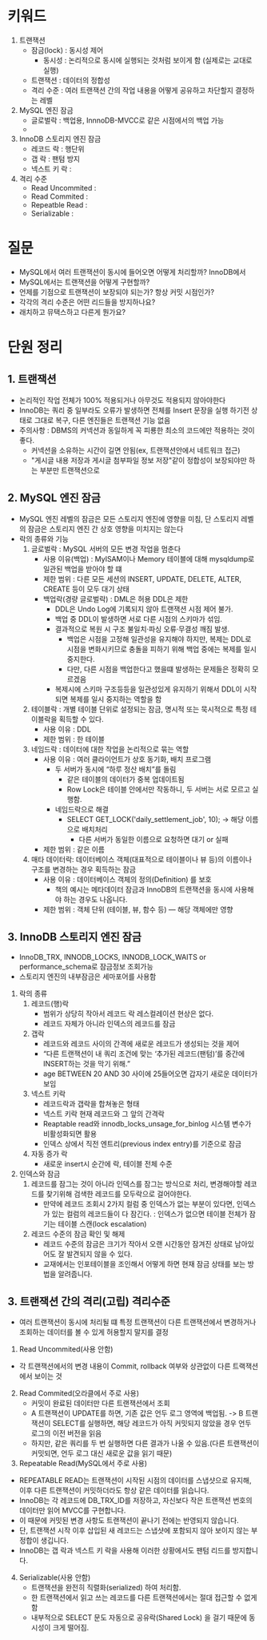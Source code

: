 # 키워드
1. 트랜잭션
   - 잠금(lock) : 동시성 제어
     - 동시성 : 논리적으로 동시에 실행되는 것처럼 보이게 함 (실제로는 교대로 실행)
   - 트랜잭션 : 데이터의 정합성
   - 격리 수준 : 여러 트랜잭션 간의 작업 내용을 어떻게 공유하고 차단할지 결정하는 레벨
2. MySQL 엔진 잠금
   - 글로벌락 : 백업용, InnnoDB-MVCC로 같은 시점에서의 백업 가능
   - 
3. InnoDB 스토리지 엔진 잠금
   - 레코드 락 : 행단위
   - 갭 락 : 팬텀 방지
   - 넥스트 키 락 : 
4. 격리 수준 
   - Read Uncommited : 
   - Read Commited : 
   - Repeatble Read : 
   - Serializable : 

# 질문
- MySQL에서 여러 트랜잭션이 동시에 들어오면 어떻게 처리할까? InnoDB에서
- MySQL에서는 트랜잭션을 어떻게 구현할까?
- 언제를 기점으로 트랜잭션이 보장되야 되는가? 항상 커밋 시점인가? 
- 각각의 격리 수준은 어떤 리드들을 방지하나요?
- 래치하고 뮤택스하고 다른게 뭔가요?

# 단원 정리
## 1. 트랜잭션
- 논리적인 작업 전체가 100% 적용되거나 아무것도 적용되지 않아야한다
- InnoDB는 쿼리 중 일부라도 오류가 발생하면 전체를 Insert 문장을 실행 하기전 상태로 그대로 복구, 다른 엔진들은 트랜잭션 기능 없음
- 주의사항 : DBMS의 커넥션과 동일하게 꼭 피룡한 최소의 코드에만 적용하는 것이 좋다. 
  - 커넥션을 소유하는 시간이 길면 안됨(ex, 트랜잭션안에서 네트워크 접근)
  - "게시글 내용 저장과 게시글 첨부파일 정보 저장"같이 정합성이 보장되야만 하는 부분만 트랜잭션으로 

## 2. MySQL 엔진 잠금 
- MySQL 엔진 레벨의 잠금은 모든 스토리지 엔진에 영향을 미침, 단 스토리지 레벨의 잠금은 스토리지 엔진 간 상호 영향을 미치지는 않는다
- 락의 종류와 기능 
  1. 글로벌락 : MySQL 서버의 모든 변경 작업을 멈춘다
     - 사용 이유(백업) : MyISAM이나 Memory 테이블에 대해 mysqldump로 일관된 백업을 받아야 할 떄
     - 제한 범위 : 다른 모든 세션의 INSERT, UPDATE, DELETE, ALTER, CREATE 등이 모두 대기 상태
     - 백업락(경량 글로벌락) : DML은 허용 DDL은 제한
       - DDL은 Undo Log에 기록되지 않아 트랜잭션 시점 제어 불가.
       - 백업 중 DDL이 발생하면 서로 다른 시점의 스키마가 섞임.
       - 결과적으로 복원 시 구조 불일치·파싱 오류·무결성 깨짐 발생.
         - 백업은 시점을 고정해 일관성을 유지해야 하지만, 복제는 DDL로 시점을 변화시키므로 충돌을 피하기 위해 백업 중에는 복제를 일시 중지한다.
         - 다만, 다른 시점을 백업한다고 했을떄 발생하는 문제들은 정확히 모르겠음
       - 복제시에 스키마 구조등등을 일관성있게 유지하기 위해서 DDL이 시작되면 복제를 일시 중지하는 역할을 함
  2. 테이블락 : 개별 테이블 단위로 설정되는 잠금, 명시적 또는 묵시적으로 특정 테이블락을 획득할 수 있다.
     - 사용 이유 : DDL
     - 제한 범위 : 한 테이블
  3. 네임드락 : 데이터에 대한 작업을 논리적으로 묶는 역할
     - 사용 이유 : 여러 클라이언트가 상호 동기화, 배치 프로그램
       - 두 서버가 동시에 “하루 정산 배치”를 돌림
         - 같은 테이블의 데이터가 중복 업데이트됨
         - Row Lock은 테이블 안에서만 작동하니, 두 서버는 서로 모르고 실행함.
       - 네임드락으로 해결 
         - SELECT GET_LOCK('daily_settlement_job', 10); -> 해당 이름으로 배치처리
           - 다른 서버가 동일한 이름으로 요청하면 대기 or 실패
     - 제한 범위 : 같은 이름 
  4. 매타 데이터락: 데이터베이스 객체(대표적으로 테이블이나 뷰 등)의 이름이나 구조를 변경하는 경우 획득하는 잠금
     - 사용 이유 : 데이터베이스 객체의 정의(Definition) 를 보호
       - 책의 예시는 메타데이터 잠금과 InnoDB의 트랜잭션을 동시에 사용해야 하는 경우도 나옵니다.
     - 제한 범위 : 객체 단위 (테이블, 뷰, 함수 등) — 해당 객체에만 영향

## 3. InnoDB 스토리지 엔진 잠금
- InnoDB_TRX, INNODB_LOCKS, INNODB_LOCK_WAITS or performance_schema로 잠금정보 조회가능
- 스토리지 엔진의 내부잠금은 세마포어를 사용함
1. 락의 종류
   1. 레코드(행)락
      - 범위가 상당히 작아서 레코드 락 레스컬레이션 현상은 없다.
      - 레코드 자체가 아니라 인덱스의 레코드를 잠금
   2. 갭락
      - 레코드와 레코드 사이의 간격에 새로운 레코드가 생성되는 것을 제어
      - “다른 트랜잭션이 내 쿼리 조건에 맞는 ‘추가된 레코드(팬텀)’를 중간에 INSERT하는 것을 막기 위해.” 
      - age BETWEEN 20 AND 30 사이에 25들어오면 갑자기 새로운 데이터가 보임
   3. 넥스트 키락 
      - 레코드락과 갭락을 합쳐놓은 형태
      - 넥스트 키락 현재 레코드와 그 앞의 간격락
      - Reaptable read와  innodb_locks_unsage_for_binlog 시스템 변수가 비활성화되면 활용
      - 인덱스 상에서 직전 엔트리(previous index entry)를 기준으로 잠금
   4. 자동 증가 락
      - 새로운 insert시 순간에 락, 테이블 전체 수준
2. 인덱스와 잠금
   1. 레코드를 잠그는 것이 아니라 인덱스를 잠그는 방식으로 처리, 변경해야할 레코드를 찾기위해 검색한 레코드를 모두락으로 걸어야한다.
      - 만약에 레코드 조회시 2가지 컬럼 중 인덱스가 없는 부분이 있다면, 인덱스가 있는 컬럼의 레코드들이 다 잠긴다. : 인덱스가 없으면 테이블 전체가 잠기는 테이블 스캔(lock escalation)
   2. 레코드 수준의 잠금 확인 및 해제
      - 레코드 수준의 잠금은 크기가 작아서 오랜 시간동안 잠겨진 상태로 남아있어도 잘 발견되지 않을 수 있다.
      - 교재에서는 인포테이블을 조인해서 어떻게 하면 현재 잠금 상태를 보는 방법을 알려줍니다. 


## 3. 트랜잭션 간의 격리(고립) 격리수준
- 여러 트랜잭션이 동시에 처리될 떄 특정 트랜잭션이 다른 트랜잭션에서 변경하거나 조회하는 데이터를 볼 수 있게 허용할지 말지를 결정
1. Read Uncommited(사용 안함)
  - 각 트랜잭션에서의 변경 내용이 Commit, rollback 여부와 상관없이 다른 트랙잭션에서 보이는 것
2. Read Commited(오라클에서 주로 사용)
   - 커밋이 완료된 데이터만 다른 트랜잭션에서 조회 
   - A 트랜잭션이 UPDATE를 하면, 기존 값은 언두 로그 영역에 백업됨. -> B 트랜잭션이 SELECT를 실행하면, 해당 레코드가 아직 커밋되지 않았을 경우 언두 로그의 이전 버전을 읽음
   - 하지만, 같은 쿼리를 두 번 실행하면 다른 결과가 나올 수 있음.(다른 트랜잭션이 커밋되면, 언두 로그 대신 새로운 값을 읽기 때문)
3. Repeatable Read(MySQL에서 주로 사용)
  - REPEATABLE READ는 트랜잭션이 시작된 시점의 데이터를 스냅샷으로 유지해, 이후 다른 트랜잭션이 커밋하더라도 항상 같은 데이터를 읽습니다.
  - InnoDB는 각 레코드에 DB_TRX_ID를 저장하고, 자신보다 작은 트랜잭션 번호의 데이터만 읽어 MVCC를 구현합니다.
  - 이 때문에 커밋된 변경 사항도 트랜잭션이 끝나기 전에는 반영되지 않습니다.
  - 단, 트랜잭션 시작 이후 삽입된 새 레코드는 스냅샷에 포함되지 않아 보이지 않는 부정합이 생깁니다.
  - InnoDB는 갭 락과 넥스트 키 락을 사용해 이러한 상황에서도 팬텀 리드를 방지합니다.
4. Serializable(사용 안함)
   - 트랜잭션을 완전히 직렬화(serialized) 하여 처리함. 
   - 한 트랜잭션에서 읽고 쓰는 레코드를 다른 트랜잭션에서는 절대 접근할 수 없게함
   - 내부적으로 SELECT 문도 자동으로 공유락(Shared Lock) 을 걸기 때문에 동시성이 크게 떨어짐.